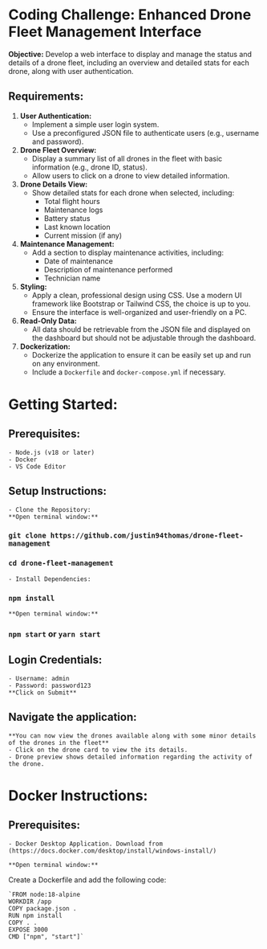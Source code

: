 # Coding Challenge: Enhanced Drone Fleet Management Interface

**Objective:** Develop a web interface to display and manage the status and details of a drone fleet, including an overview and detailed stats for each drone, along with user authentication.

## Requirements:

1. **User Authentication:**
    - Implement a simple user login system.
    - Use a preconfigured JSON file to authenticate users (e.g., username and password).
2. **Drone Fleet Overview:**
    - Display a summary list of all drones in the fleet with basic information (e.g., drone ID, status).
    - Allow users to click on a drone to view detailed information.
3. **Drone Details View:**
    - Show detailed stats for each drone when selected, including:
        - Total flight hours
        - Maintenance logs
        - Battery status
        - Last known location
        - Current mission (if any)
4. **Maintenance Management:**
    - Add a section to display maintenance activities, including:
        - Date of maintenance
        - Description of maintenance performed
        - Technician name
5. **Styling:**
    - Apply a clean, professional design using CSS. Use a modern UI framework like Bootstrap or Tailwind CSS, the choice is up to you.
    - Ensure the interface is well-organized and user-friendly on a PC.
6. **Read-Only Data:**
    - All data should be retrievable from the JSON file and displayed on the dashboard but should not be adjustable through the dashboard.
7. **Dockerization:**
    - Dockerize the application to ensure it can be easily set up and run on any environment.
    - Include a `Dockerfile` and `docker-compose.yml` if necessary.

# Getting Started:

## Prerequisites:
    - Node.js (v18 or later)
    - Docker
    - VS Code Editor

## Setup Instructions:
    - Clone the Repository:
    **Open terminal window:**
 ### `git clone https://github.com/justin94thomas/drone-fleet-management`
 ### `cd drone-fleet-management`

    - Install Dependencies:
 ### `npm install`
    **Open terminal window:**
 ### `npm start` or `yarn start`

## Login Credentials:
    - Username: admin
    - Password: password123
    **Click on Submit**

## Navigate the application:
    **You can now view the drones available along with some minor details of the drones in the fleet**
    - Click on the drone card to view the its details.
    - Drone preview shows detailed information regarding the activity of the drone.

# Docker Instructions:
## Prerequisites:
    - Docker Desktop Application. Download from (https://docs.docker.com/desktop/install/windows-install/)
    
    **Open terminal window:**
Create a Dockerfile and add the following code:

    `FROM node:18-alpine
    WORKDIR /app
    COPY package.json .
    RUN npm install
    COPY . .
    EXPOSE 3000
    CMD ["npm", "start"]`